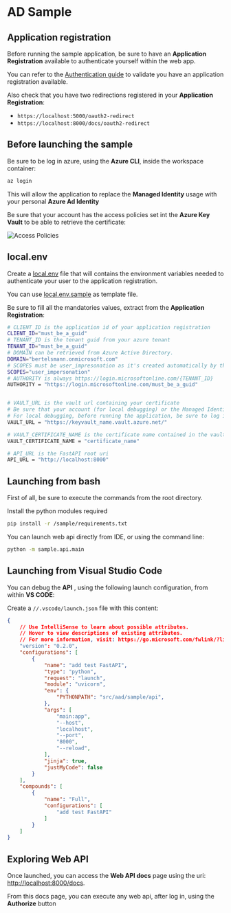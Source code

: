 # AD Sample

## Application registration

Before running the sample application, be sure to have an **Application Registration** available to authenticate yourself within the web app.  

You can refer to the [Authentication guide](../../docs/user-guide/authentication.md) to validate you have an application registration available.

Also check that you have two redirections registered in your **Application Registration**:
- `https://localhost:5000/oauth2-redirect`
- `https://localhost:8000/docs/oauth2-redirect`

## Before launching the sample

Be sure to be log in azure, using the **Azure CLI**, inside the workspace container:

``` bash
az login
```

This will allow the application to replace the **Managed Identity** usage with your personal **Azure Ad Identity**

Be sure that your account has the access policies set int the **Azure Key Vault** to be able to retrieve the certificate:

![Access Policies](access-policies.png)

## local.env

Create a [local.env](local.env) file that will contains the environment variables needed to authenticate your user to the application registration.

You can use [local.env.sample](local.env.sample) as template file.

Be sure to fill all the mandatories values, extract from the **Application Registration**:

``` bash
# CLIENT_ID is the application id of your application registration
CLIENT_ID="must_be_a_guid"
# TENANT_ID is the tenant guid from your azure tenant
TENANT_ID="must_be_a_guid"
# DOMAIN can be retrieved from Azure Active Directory.
DOMAIN="bertelsmann.onmicrosoft.com"
# SCOPES must be user_impresonation as it's created automatically by the create_service_principal.sh script
SCOPES="user_impersonation"
# AUTHORITY is always https://login.microsoftonline.com/{TENANT_ID}
AUTHORITY = "https://login.microsoftonline.com/must_be_a_guid"


# VAULT_URL is the vault url containing your certificate
# Be sure that your account (for local debugging) or the Managed Identity from App Services, is allowed to read secrets/ certificates
# For local debugging, before running the application, be sure to log in azure, using your cli (az login)
VAULT_URL = "https://keyvault_name.vault.azure.net/"

# VAULT_CERTIFICATE_NAME is the certificate name contained in the vault. The certificate should exists and can be PEM or PCKS12 format
VAULT_CERTIFICATE_NAME = "certificate_name"

# API_URL is the FastAPI root uri
API_URL = "http://localhost:8000"
```

## Launching from bash

First of all, be sure to execute the commands from the root directory.

Install the python modules required

``` bash
pip install -r /sample/requirements.txt
```

You can launch web api directly from IDE, or using the command line:

``` bash
python -m sample.api.main
```

## Launching from Visual Studio Code

You can debug the **API** , using the following launch configuration, from within **VS CODE**:

Create a `//.vscode/launch.json` file with this content:

``` json
{
    // Use IntelliSense to learn about possible attributes.
    // Hover to view descriptions of existing attributes.
    // For more information, visit: https://go.microsoft.com/fwlink/?linkid=830387
    "version": "0.2.0",
    "configurations": [
        {
            "name": "add test FastAPI",
            "type": "python",
            "request": "launch",
            "module": "uvicorn",
            "env": {
                "PYTHONPATH": "src/aad/sample/api",
            },               
            "args": [
                "main:app",
                "--host",
                "localhost",
                "--port",
                "8000",
                "--reload",
            ],
            "jinja": true,
            "justMyCode": false
        }
    ],
    "compounds": [
        {
            "name": "Full",
            "configurations": [
                "add test FastAPI"
            ]
        }
    ]
}
```

## Exploring Web API

Once launched, you can access the **Web API docs** page using the uri: [http://localhost:8000/docs](http://localhost:8000/docs).

From this docs page, you can execute any web api, after log in, using the **Authorize** button
